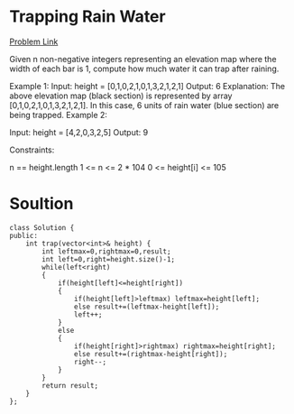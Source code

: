 # Trapping Rain Water
[Problem Link](https://leetcode.com/problems/trapping-rain-water/description/)

Given n non-negative integers representing an elevation map where the width of each bar is 1, compute how much water it can trap after raining.

Example 1:
Input: height = [0,1,0,2,1,0,1,3,2,1,2,1]
Output: 6
Explanation: The above elevation map (black section) is represented by array [0,1,0,2,1,0,1,3,2,1,2,1]. In this case, 6 units of rain water (blue section) are being trapped.
Example 2:

Input: height = [4,2,0,3,2,5]
Output: 9

Constraints:

n == height.length
1 <= n <= 2 * 104
0 <= height[i] <= 105

# Soultion

```
class Solution {
public:
    int trap(vector<int>& height) {
        int leftmax=0,rightmax=0,result;
        int left=0,right=height.size()-1;
        while(left<right)
        {
            if(height[left]<=height[right])
            {
                if(height[left]>leftmax) leftmax=height[left];
                else result+=(leftmax-height[left]);
                left++;
            }
            else
            {
                if(height[right]>rightmax) rightmax=height[right];
                else result+=(rightmax-height[right]);
                right--;
            }
        }
        return result;
    }
};
```
